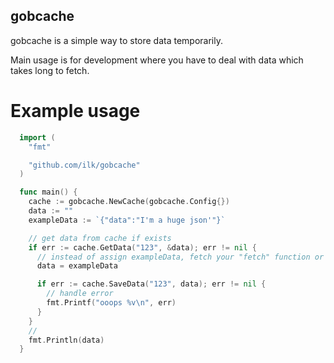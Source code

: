 ## gobcache

gobcache is a simple way to store data temporarily. 

Main usage is for development where you have to deal with data which takes long to fetch.

# Example usage
```go
  import (
    "fmt"

    "github.com/ilk/gobcache"
  )

  func main() {
    cache := gobcache.NewCache(gobcache.Config{})
    data := ""
    exampleData := `{"data":"I'm a huge json'"}`

    // get data from cache if exists
    if err := cache.GetData("123", &data); err != nil {
      // instead of assign exampleData, fetch your "fetch" function or whatever
      data = exampleData

      if err := cache.SaveData("123", data); err != nil {
        // handle error
        fmt.Printf("ooops %v\n", err)
      }
    }
    //
    fmt.Println(data)
  }
```
